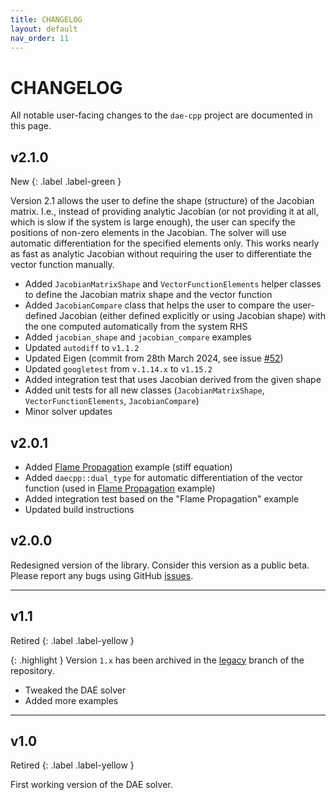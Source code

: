 ```yaml
---
title: CHANGELOG
layout: default
nav_order: 11
---
```


# CHANGELOG

All notable user-facing changes to the `dae-cpp` project are documented in this page.

## v2.1.0

New
{: .label .label-green }

Version 2.1 allows the user to define the shape (structure) of the Jacobian matrix. I.e., instead of providing analytic Jacobian (or not providing it at all, which is slow if the system is large enough), the user can specify the positions of non-zero elements in the Jacobian. The solver will use automatic differentiation for the specified elements only. This works nearly as fast as analytic Jacobian without requiring the user to differentiate the vector function manually.

- Added `JacobianMatrixShape` and `VectorFunctionElements` helper classes to define the Jacobian matrix shape and the vector function
- Added `JacobianCompare` class that helps the user to compare the user-defined Jacobian (either defined explicitly or using Jacobian shape) with the one computed automatically from the system RHS
- Added `jacobian_shape` and `jacobian_compare` examples
- Updated `autodiff` to `v1.1.2`
- Updated Eigen (commit from 28th March 2024, see issue [#52](https://github.com/dae-cpp/dae-cpp/issues/52))
- Updated `googletest` from `v.1.14.x` to `v1.15.2`
- Added integration test that uses Jacobian derived from the given shape
- Added unit tests for all new classes (`JacobianMatrixShape`, `VectorFunctionElements`, `JacobianCompare`)
- Minor solver updates

## v2.0.1

- Added [Flame Propagation](https://github.com/dae-cpp/dae-cpp/blob/master/examples/flame_propagation/flame_propagation.cpp) example (stiff equation)
- Added `daecpp::dual_type` for automatic differentiation of the vector function (used in [Flame Propagation](https://github.com/dae-cpp/dae-cpp/blob/master/examples/flame_propagation/flame_propagation.cpp) example)
- Added integration test based on the "Flame Propagation" example
- Updated build instructions

## v2.0.0

Redesigned version of the library. Consider this version as a public beta.
Please report any bugs using GitHub [issues](https://github.com/dae-cpp/dae-cpp/issues).

----

## v1.1

Retired
{: .label .label-yellow }

{: .highlight }
Version `1.x` has been archived in the [legacy](https://github.com/dae-cpp/dae-cpp/tree/legacy) branch of the repository.

- Tweaked the DAE solver
- Added more examples

----

## v1.0

Retired
{: .label .label-yellow }

First working version of the DAE solver.
